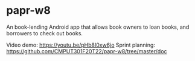 # papr-w8

An book-lending Android app that allows book owners to loan books, and borrowers to check out books.

Video demo: https://youtu.be/pHb8I0xw6jo
Sprint planning: https://github.com/CMPUT301F20T22/papr-w8/tree/master/doc
